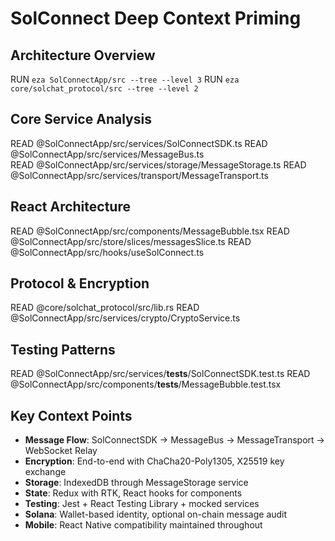 # SolConnect Deep Context Priming

## Architecture Overview
RUN `eza SolConnectApp/src --tree --level 3`
RUN `eza core/solchat_protocol/src --tree --level 2`

## Core Service Analysis
READ @SolConnectApp/src/services/SolConnectSDK.ts
READ @SolConnectApp/src/services/MessageBus.ts  
READ @SolConnectApp/src/services/storage/MessageStorage.ts
READ @SolConnectApp/src/services/transport/MessageTransport.ts

## React Architecture
READ @SolConnectApp/src/components/MessageBubble.tsx
READ @SolConnectApp/src/store/slices/messagesSlice.ts
READ @SolConnectApp/src/hooks/useSolConnect.ts

## Protocol & Encryption
READ @core/solchat_protocol/src/lib.rs
READ @SolConnectApp/src/services/crypto/CryptoService.ts

## Testing Patterns
READ @SolConnectApp/src/services/__tests__/SolConnectSDK.test.ts
READ @SolConnectApp/src/components/__tests__/MessageBubble.test.tsx

## Key Context Points
- **Message Flow**: SolConnectSDK → MessageBus → MessageTransport → WebSocket Relay
- **Encryption**: End-to-end with ChaCha20-Poly1305, X25519 key exchange
- **Storage**: IndexedDB through MessageStorage service
- **State**: Redux with RTK, React hooks for components
- **Testing**: Jest + React Testing Library + mocked services
- **Solana**: Wallet-based identity, optional on-chain message audit
- **Mobile**: React Native compatibility maintained throughout